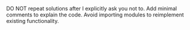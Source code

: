 DO NOT repeat solutions after I explicitly ask you not to.
Add minimal comments to explain the code.
Avoid importing modules to reimplement existing functionality.